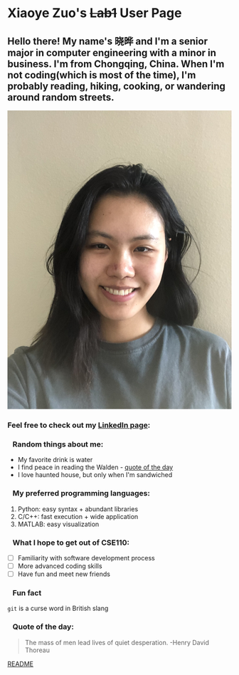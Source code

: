 # **Xiaoye Zuo**'s ~~Lab1~~ User Page
## Hello there! My name's 晓晔 and I'm a senior major in computer engineering with a minor in business. I'm from Chongqing, China. When I'm not coding(which is most of the time), I'm probably reading, hiking, cooking, or wandering around random streets. 

![Me](./profile_picture.jpg)

### Feel free to check out my [LinkedIn page](https://www.linkedin.com/in/xiaoye-zuo-532106186/):  

### &nbsp;&nbsp;  Random things about me:
- My favorite drink is water
- I find peace in reading the Walden - [quote of the day](https://github.com/LavitaZ/cse110/blob/new-branch/index.md#--fun-fact)
- I love haunted house, but only when I'm sandwiched

### &nbsp;&nbsp;  My preferred programming languages:
1. Python: easy syntax + abundant libraries
2. C/C++: fast execution + wide application
3. MATLAB: easy visualization

### &nbsp;&nbsp; What I hope to get out of CSE110:
- [ ] Familiarity with software development process
- [ ] More advanced coding skills
- [ ] Have fun and meet new friends
   
### &nbsp;&nbsp;  Fun fact 
` git ` is a curse word in British slang

### &nbsp;&nbsp; Quote of the day:
> The mass of men lead lives of quiet desperation. -Henry David Thoreau

[README](./README.md)